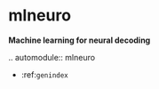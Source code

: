 mlneuro
=======
**Machine learning for neural decoding**

.. automodule:: mlneuro

* :ref:`genindex`